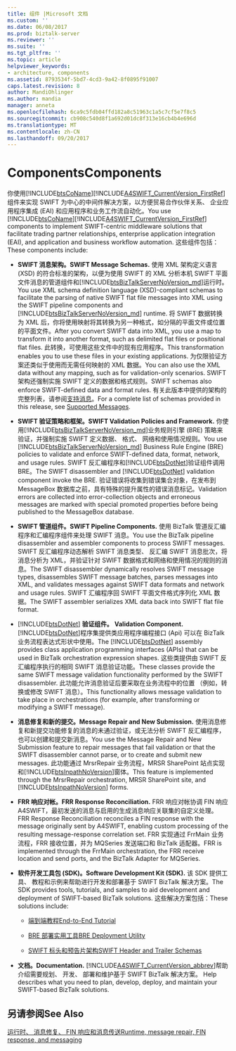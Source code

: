 ```yaml
---
title: 组件 |Microsoft 文档
ms.custom: ''
ms.date: 06/08/2017
ms.prod: biztalk-server
ms.reviewer: ''
ms.suite: ''
ms.tgt_pltfrm: ''
ms.topic: article
helpviewer_keywords:
- architecture, components
ms.assetid: 8793534f-5bd7-4cd3-9a42-8f0895f91007
caps.latest.revision: 8
author: MandiOhlinger
ms.author: mandia
manager: anneta
ms.openlocfilehash: 6ca9c5fdb04ffd182a8c51963c1a5c7cf5e7f8c5
ms.sourcegitcommit: cb908c540d8f1a692d01dc8f313e16cb4b4e696d
ms.translationtype: MT
ms.contentlocale: zh-CN
ms.lasthandoff: 09/20/2017
---
```

# <a name="components"></a><span data-ttu-id="f118c-102">Components</span><span class="sxs-lookup"><span data-stu-id="f118c-102">Components</span></span>
<span data-ttu-id="f118c-103">你使用[!INCLUDE[btsCoName](../../includes/btsconame-md.md)][!INCLUDE[A4SWIFT_CurrentVersion_FirstRef](../../includes/a4swift-currentversion-firstref-md.md)]组件来实现 SWIFT 为中心的中间件解决方案，以方便贸易合作伙伴关系、 企业应用程序集成 (EAI) 和应用程序和业务工作流自动化。</span><span class="sxs-lookup"><span data-stu-id="f118c-103">You use [!INCLUDE[btsCoName](../../includes/btsconame-md.md)][!INCLUDE[A4SWIFT_CurrentVersion_FirstRef](../../includes/a4swift-currentversion-firstref-md.md)] components to implement SWIFT-centric middleware solutions that facilitate trading partner relationships, enterprise application integration (EAI), and application and business workflow automation.</span></span> <span data-ttu-id="f118c-104">这些组件包括：</span><span class="sxs-lookup"><span data-stu-id="f118c-104">These components include:</span></span>  
  
-   <span data-ttu-id="f118c-105">**SWIFT 消息架构。**</span><span class="sxs-lookup"><span data-stu-id="f118c-105">**SWIFT Message Schemas.**</span></span> <span data-ttu-id="f118c-106">使用 XML 架构定义语言 (XSD) 的符合标准的架构，以便为使用 SWIFT 的 XML 分析本机 SWIFT 平面文件消息的管道组件和[!INCLUDE[btsBizTalkServerNoVersion_md](../../includes/btsbiztalkservernoversion-md.md)]运行时。</span><span class="sxs-lookup"><span data-stu-id="f118c-106">You use XML schema definition language (XSD)-compliant schemas to facilitate the parsing of native SWIFT flat file messages into XML using the SWIFT pipeline components and [!INCLUDE[btsBizTalkServerNoVersion_md](../../includes/btsbiztalkservernoversion-md.md)] runtime.</span></span> <span data-ttu-id="f118c-107">将 SWIFT 数据转换为 XML 后，你将使用映射将其转换为另一种格式，如分隔的平面文件或位置的平面文件。</span><span class="sxs-lookup"><span data-stu-id="f118c-107">After you convert SWIFT data into XML, you use a map to transform it into another format, such as delimited flat files or positional flat files.</span></span> <span data-ttu-id="f118c-108">此转换，可使用这些文件中的现有应用程序。</span><span class="sxs-lookup"><span data-stu-id="f118c-108">This transformation enables you to use these files in your existing applications.</span></span> <span data-ttu-id="f118c-109">为仅限验证方案还类似于使用而无需任何映射的 XML 数据。</span><span class="sxs-lookup"><span data-stu-id="f118c-109">You can also use the XML data without any mapping, such as for validation-only scenarios.</span></span> <span data-ttu-id="f118c-110">SWIFT 架构还强制实施 SWIFT 定义的数据和格式规则。</span><span class="sxs-lookup"><span data-stu-id="f118c-110">SWIFT schemas also enforce SWIFT-defined data and format rules.</span></span> <span data-ttu-id="f118c-111">有关此版本中提供的架构的完整列表，请参阅[支持消息](../../adapters-and-accelerators/accelerator-swift/supported-messages.md)。</span><span class="sxs-lookup"><span data-stu-id="f118c-111">For a complete list of schemas provided in this release, see [Supported Messages](../../adapters-and-accelerators/accelerator-swift/supported-messages.md).</span></span>  
  
-   <span data-ttu-id="f118c-112">**SWIFT 验证策略和框架。**</span><span class="sxs-lookup"><span data-stu-id="f118c-112">**SWIFT Validation Policies and Framework.**</span></span> <span data-ttu-id="f118c-113">你使用[!INCLUDE[btsBizTalkServerNoVersion_md](../../includes/btsbiztalkservernoversion-md.md)]业务规则引擎 (BRE) 策略来验证，并强制实施 SWIFT 定义数据、 格式、 网络和使用情况规则。</span><span class="sxs-lookup"><span data-stu-id="f118c-113">You use [!INCLUDE[btsBizTalkServerNoVersion_md](../../includes/btsbiztalkservernoversion-md.md)] Business Rule Engine (BRE) policies to validate and enforce SWIFT-defined data, format, network, and usage rules.</span></span> <span data-ttu-id="f118c-114">SWIFT 反汇编程序和[!INCLUDE[btsDotNet](../../includes/btsdotnet-md.md)]验证组件调用 BRE。</span><span class="sxs-lookup"><span data-stu-id="f118c-114">The SWIFT disassembler and [!INCLUDE[btsDotNet](../../includes/btsdotnet-md.md)] validation component invoke the BRE.</span></span> <span data-ttu-id="f118c-115">验证错误将收集到错误集合对象，在发布到 MessageBox 数据库之前，具有特殊的提升属性的错误消息标记。</span><span class="sxs-lookup"><span data-stu-id="f118c-115">Validation errors are collected into error-collection objects and erroneous messages are marked with special promoted properties before being published to the MessageBox database.</span></span>  
  
-   <span data-ttu-id="f118c-116">**SWIFT 管道组件。**</span><span class="sxs-lookup"><span data-stu-id="f118c-116">**SWIFT Pipeline Components.**</span></span> <span data-ttu-id="f118c-117">使用 BizTalk 管道反汇编程序和汇编程序组件来处理 SWIFT 消息。</span><span class="sxs-lookup"><span data-stu-id="f118c-117">You use the BizTalk pipeline disassembler and assembler components to process SWIFT messages.</span></span> <span data-ttu-id="f118c-118">SWIFT 反汇编程序动态解析 SWIFT 消息类型、 反汇编 SWIFT 消息批次，将消息分析为 XML，并验证针对 SWIFT 数据格式和网络和使用情况的规则的消息。</span><span class="sxs-lookup"><span data-stu-id="f118c-118">The SWIFT disassembler dynamically resolves SWIFT message types, disassembles SWIFT message batches, parses messages into XML, and validates messages against SWIFT data formats and network and usage rules.</span></span> <span data-ttu-id="f118c-119">SWIFT 汇编程序回 SWIFT 平面文件格式序列化 XML 数据。</span><span class="sxs-lookup"><span data-stu-id="f118c-119">The SWIFT assembler serializes XML data back into SWIFT flat file format.</span></span>  
  
-   [!INCLUDE[btsDotNet](../../includes/btsdotnet-md.md)]<span data-ttu-id="f118c-120">  **验证组件。**</span><span class="sxs-lookup"><span data-stu-id="f118c-120">  **Validation Component.**</span></span> <span data-ttu-id="f118c-121">[!INCLUDE[btsDotNet](../../includes/btsdotnet-md.md)]程序集提供类应用程序编程接口 (Api) 可以在 BizTalk 业务流程表达式形状中使用。</span><span class="sxs-lookup"><span data-stu-id="f118c-121">The [!INCLUDE[btsDotNet](../../includes/btsdotnet-md.md)] assembly provides class application programming interfaces (APIs) that can be used in BizTalk orchestration expression shapes.</span></span> <span data-ttu-id="f118c-122">这些类提供由 SWIFT 反汇编程序执行的相同 SWIFT 消息验证功能。</span><span class="sxs-lookup"><span data-stu-id="f118c-122">These classes provide the same SWIFT message validation functionality performed by the SWIFT disassembler.</span></span> <span data-ttu-id="f118c-123">此功能允许消息验证后要采取在业务流程中的位置 （例如，转换或修改 SWIFT 消息）。</span><span class="sxs-lookup"><span data-stu-id="f118c-123">This functionality allows message validation to take place in orchestrations (for example, after transforming or modifying a SWIFT message).</span></span>  
  
-   <span data-ttu-id="f118c-124">**消息修复和新的提交。**</span><span class="sxs-lookup"><span data-stu-id="f118c-124">**Message Repair and New Submission.**</span></span> <span data-ttu-id="f118c-125">使用消息修复和新提交功能修复的消息的未通过验证，或无法分析 SWIFT 反汇编程序，也可以创建和提交新消息。</span><span class="sxs-lookup"><span data-stu-id="f118c-125">You use the Message Repair and New Submission feature to repair messages that fail validation or that the SWIFT disassembler cannot parse, or to create and submit new messages.</span></span> <span data-ttu-id="f118c-126">此功能通过 MrsrRepair 业务流程，MRSR SharePoint 站点实现和[!INCLUDE[btsInpathNoVersion](../../includes/btsinpathnoversion-md.md)]窗体。</span><span class="sxs-lookup"><span data-stu-id="f118c-126">This feature is implemented through the MrsrRepair orchestration, MRSR SharePoint site, and [!INCLUDE[btsInpathNoVersion](../../includes/btsinpathnoversion-md.md)] forms.</span></span>  
  
-   <span data-ttu-id="f118c-127">**FRR 响应对帐。**</span><span class="sxs-lookup"><span data-stu-id="f118c-127">**FRR Response Reconciliation.**</span></span> <span data-ttu-id="f118c-128">FRR 响应对帐协调 FIN 响应 A4SWIFT，最初发送的消息与启用的生成消息响应关联集的自定义处理。</span><span class="sxs-lookup"><span data-stu-id="f118c-128">FRR Response Reconciliation reconciles a FIN response with the message originally sent by A4SWIFT, enabling custom processing of the resulting message-response correlation set.</span></span> <span data-ttu-id="f118c-129">FRR 实现通过 FrrMain 业务流程，FRR 接收位置，并为 MQSeries 发送端口和 BizTalk 适配器。</span><span class="sxs-lookup"><span data-stu-id="f118c-129">FRR is implemented through the FrrMain orchestration, the FRR receive location and send ports, and the BizTalk Adapter for MQSeries.</span></span>  
  
-   <span data-ttu-id="f118c-130">**软件开发工具包 (SDK)。**</span><span class="sxs-lookup"><span data-stu-id="f118c-130">**Software Development Kit (SDK).**</span></span> <span data-ttu-id="f118c-131">该 SDK 提供工具、 教程和示例来帮助进行开发和部署基于 SWIFT BizTalk 解决方案。</span><span class="sxs-lookup"><span data-stu-id="f118c-131">The SDK provides tools, tutorials, and samples to aid development and deployment of SWIFT-based BizTalk solutions.</span></span> <span data-ttu-id="f118c-132">这些解决方案包括：</span><span class="sxs-lookup"><span data-stu-id="f118c-132">These solutions include:</span></span>  
  
    -   [<span data-ttu-id="f118c-133">端到端教程</span><span class="sxs-lookup"><span data-stu-id="f118c-133">End-to-End Tutorial</span></span>](../../adapters-and-accelerators/accelerator-swift/end-to-end-tutorial2.md)  
  
    -   [<span data-ttu-id="f118c-134">BRE 部署实用工具</span><span class="sxs-lookup"><span data-stu-id="f118c-134">BRE Deployment Utility</span></span>](../../adapters-and-accelerators/accelerator-swift/bre-deployment-utility.md)  
  
    -   [<span data-ttu-id="f118c-135">SWIFT 标头和预告片架构</span><span class="sxs-lookup"><span data-stu-id="f118c-135">SWIFT Header and Trailer Schemas</span></span>](../../adapters-and-accelerators/accelerator-swift/swift-header-and-trailer-schemas.md)  
  
-   <span data-ttu-id="f118c-136">**文档。**</span><span class="sxs-lookup"><span data-stu-id="f118c-136">**Documentation.**</span></span> [!INCLUDE[A4SWIFT_CurrentVersion_abbrev](../../includes/a4swift-currentversion-abbrev-md.md)]<span data-ttu-id="f118c-137">帮助介绍需要规划、 开发、 部署和维护基于 SWIFT BizTalk 解决方案。</span><span class="sxs-lookup"><span data-stu-id="f118c-137"> Help describes what you need to plan, develop, deploy, and maintain your SWIFT-based BizTalk solutions.</span></span>  
  
## <a name="see-also"></a><span data-ttu-id="f118c-138">另请参阅</span><span class="sxs-lookup"><span data-stu-id="f118c-138">See Also</span></span>  
[<span data-ttu-id="f118c-139">运行时、 消息修复、 FIN 响应和消息传送</span><span class="sxs-lookup"><span data-stu-id="f118c-139">Runtime, message repair, FIN response, and messaging</span></span>](../../adapters-and-accelerators/accelerator-swift/runtime-message-repair-fin-response-and-messaging.md)